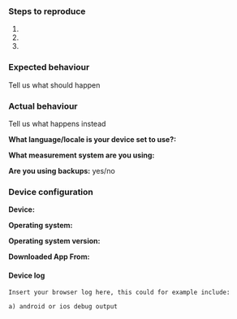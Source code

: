 ### Steps to reproduce
1.
2.
3.

### Expected behaviour
Tell us what should happen

### Actual behaviour
Tell us what happens instead

**What language/locale is your device set to use?:**

**What measurement system are you using:** 

**Are you using backups:** yes/no

### Device configuration
**Device:**

**Operating system:**

**Operating system version:**

**Downloaded App From:**

#### Device log
```
Insert your browser log here, this could for example include:

a) android or ios debug output
```
